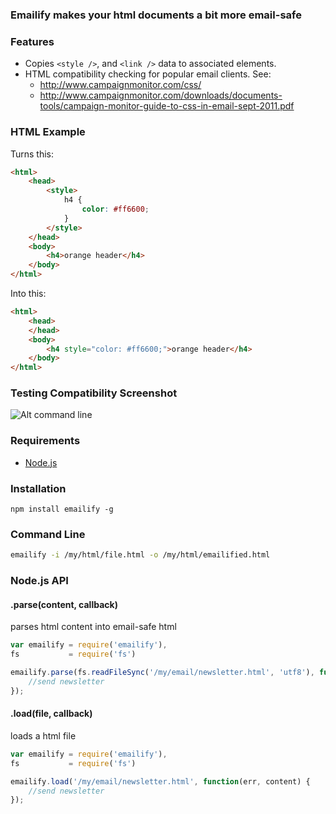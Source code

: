 ### Emailify makes your html documents a bit more email-safe

### Features

- Copies `<style />`, and `<link />` data to associated elements.
- HTML compatibility checking for popular email clients. See:
	- http://www.campaignmonitor.com/css/
	- http://www.campaignmonitor.com/downloads/documents-tools/campaign-monitor-guide-to-css-in-email-sept-2011.pdf

### HTML Example

Turns this:

```html
<html>
	<head>
		<style>
			h4 {
				color: #ff6600;
			}
		</style>
	</head>
	<body>
		<h4>orange header</h4>
	</body>
</html>
```

Into this:

```html
<html>
	<head>
	</head>
	<body>
		<h4 style="color: #ff6600;">orange header</h4>
	</body>
</html>
```

### Testing Compatibility Screenshot

![Alt command line](http://i.imgur.com/o6zu5.png)

### Requirements

- [Node.js](http://nodejs.org/)

### Installation

```
npm install emailify -g
```


### Command Line

```bash
emailify -i /my/html/file.html -o /my/html/emailified.html
```




### Node.js API

#### .parse(content, callback)

parses html content into email-safe html

```javascript
var emailify = require('emailify'),
fs           = require('fs')

emailify.parse(fs.readFileSync('/my/email/newsletter.html', 'utf8'), function(err, content) {
	//send newsletter
});
```

#### .load(file, callback)

loads a html file

```javascript
var emailify = require('emailify'),
fs           = require('fs')

emailify.load('/my/email/newsletter.html', function(err, content) {
	//send newsletter
});
```




